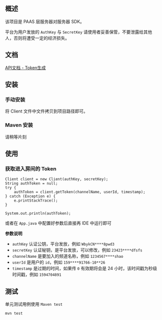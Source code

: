 ## 概述

该项目是 PAAS 层服务器对服务器 SDK。

平台为用户发放的 `AuthKey` 与 `SecretKey` 请使用者妥善保管，不要泄露给其他人，否则将遭受一定的经济损失。

## 文档 

[API文档 - Token生成](http://apidoc.vclass.wangsu.com/#/token)

## 安装

### 手动安装

将 Client 文件中文件拷贝到项目路径即可。

### Maven 安装

请稍等片刻

## 使用

### 获取进入房间的 Token

```
Client client = new Client(authKey, secretKey);
String authToken = null;
try {
    authToken = client.getToken(channelName, userId, timestamp);
} catch (Exception e) {
    e.printStackTrace();
}

System.out.println(authToken);
```
或者在 `App.java` 中配置好参数后直接再 IDE 中运行即可

**参数说明**

* `authKey`  认证公钥，平台发放，例如 `WbykCN****8pwd3`
* `secretKey` 认证秘钥，是平台发放，可以修改，例如 `23423****dfsfs`
* `channelName` 是要加入的频道名称，例如 `1234567****shao`
* `userId` 是用户的 `id`，例如 `159****91766-10**26`
* `timestamp` 是过期的时间，如果传 `0` 有效期将会是 24 小时，该时间戳为秒级时间戳，例如 `1594704891`

## 测试

单元测试用例使用 `Maven test`

```bash
mvn test
```

